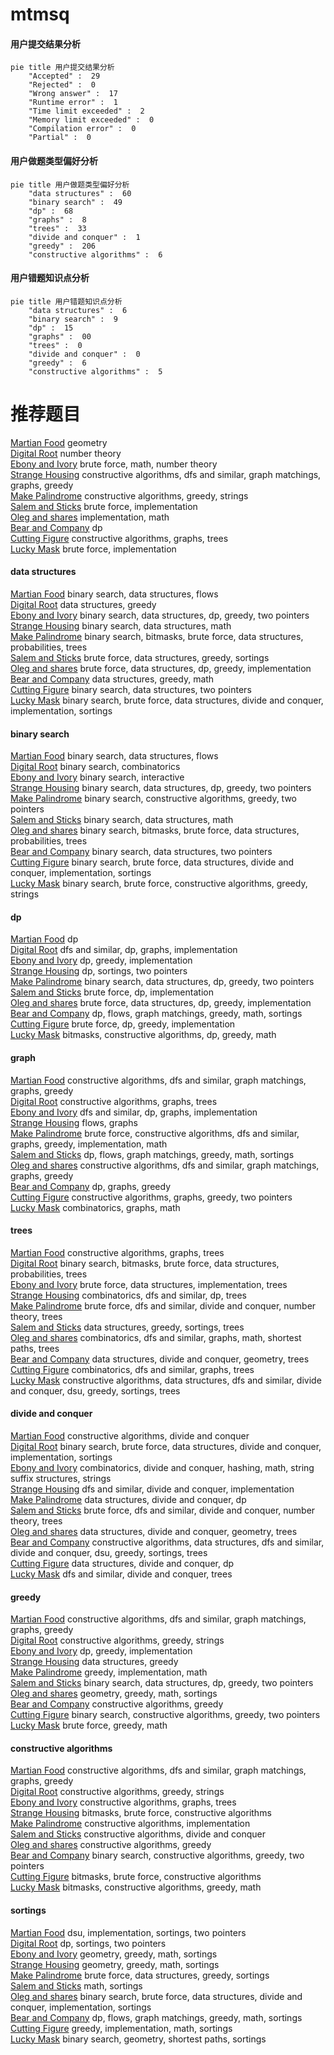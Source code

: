 # mtmsq
<!-- tabs:start -->
#### **用户提交结果分析**

```mermaid
pie title 用户提交结果分析
    "Accepted" :  29
    "Rejected" :  0
    "Wrong answer" :  17
    "Runtime error" :  1
    "Time limit exceeded" :  2
    "Memory limit exceeded" :  0
    "Compilation error" :  0
    "Partial" :  0
```
#### **用户做题类型偏好分析**

```mermaid
pie title 用户做题类型偏好分析
    "data structures" :  60
    "binary search" :  49
    "dp" :  68
    "graphs" :  8
    "trees" :  33
    "divide and conquer" :  1
    "greedy" :  206
    "constructive algorithms" :  6
```
#### **用户错题知识点分析**

```mermaid
pie title 用户错题知识点分析
    "data structures" :  6
    "binary search" :  9
    "dp" :  15
    "graphs" :  00
    "trees" :  0
    "divide and conquer" :  0
    "greedy" :  6
    "constructive algorithms" :  5
```
<!-- tabs:end -->
# 推荐题目
[Martian Food](http://codeforces.com/problemset/problem/77/E)		geometry		  
[Digital Root](http://codeforces.com/problemset/problem/10/C)		number theory		  
[Ebony and Ivory](http://codeforces.com/problemset/problem/633/A)		brute force,
                        math,
                        number theory		  
[Strange Housing](https://codeforces.com/contest/1471/problem/F)		constructive algorithms,
                        dfs and similar,
                        graph matchings,
                        graphs,
                        greedy		  
[Make Palindrome](http://codeforces.com/problemset/problem/600/C)		constructive algorithms,
                        greedy,
                        strings		  
[Salem and Sticks](http://codeforces.com/problemset/problem/1105/A)		brute force,
                        implementation		  
[Oleg and shares](http://codeforces.com/problemset/problem/793/A)		implementation,
                        math		  
[Bear and Company](http://codeforces.com/problemset/problem/771/D)		dp		  
[Cutting Figure](http://codeforces.com/problemset/problem/193/A)		constructive algorithms,
                        graphs,
                        trees		  
[Lucky Mask](http://codeforces.com/problemset/problem/146/B)		brute force,
                        implementation		  
<!-- tabs:start -->
#### **data structures**
[Martian Food](http://codeforces.com/problemset/problem/802/O)		binary search,
                        data structures,
                        flows		  
[Digital Root](https://codeforces.com/contest/1262/problem/D2)		data structures,
                        greedy		  
[Ebony and Ivory](http://codeforces.com/problemset/problem/1492/C)		binary search,
                        data structures,
                        dp,
                        greedy,
                        two pointers		  
[Strange Housing](http://codeforces.com/problemset/problem/1490/G)		binary search,
                        data structures,
                        math		  
[Make Palindrome](http://codeforces.com/problemset/problem/1479/D)		binary search,
                        bitmasks,
                        brute force,
                        data structures,
                        probabilities,
                        trees		  
[Salem and Sticks](http://codeforces.com/problemset/problem/1497/A)		brute force,
                        data structures,
                        greedy,
                        sortings		  
[Oleg and shares](http://codeforces.com/problemset/problem/1491/C)		brute force,
                        data structures,
                        dp,
                        greedy,
                        implementation		  
[Bear and Company](http://codeforces.com/problemset/problem/1492/B)		data structures,
                        greedy,
                        math		  
[Cutting Figure](http://codeforces.com/problemset/problem/1436/E)		binary search,
                        data structures,
                        two pointers		  
[Lucky Mask](http://codeforces.com/problemset/problem/1461/D)		binary search,
                        brute force,
                        data structures,
                        divide and conquer,
                        implementation,
                        sortings		  
#### **binary search**
[Martian Food](http://codeforces.com/problemset/problem/802/O)		binary search,
                        data structures,
                        flows		  
[Digital Root](http://codeforces.com/problemset/problem/201/E)		binary search,
                        combinatorics		  
[Ebony and Ivory](https://codeforces.com/contest/1020/problem/D)		binary search,
                        interactive		  
[Strange Housing](http://codeforces.com/problemset/problem/1492/C)		binary search,
                        data structures,
                        dp,
                        greedy,
                        two pointers		  
[Make Palindrome](http://codeforces.com/problemset/problem/1463/D)		binary search,
                        constructive algorithms,
                        greedy,
                        two pointers		  
[Salem and Sticks](http://codeforces.com/problemset/problem/1490/G)		binary search,
                        data structures,
                        math		  
[Oleg and shares](http://codeforces.com/problemset/problem/1479/D)		binary search,
                        bitmasks,
                        brute force,
                        data structures,
                        probabilities,
                        trees		  
[Bear and Company](http://codeforces.com/problemset/problem/1436/E)		binary search,
                        data structures,
                        two pointers		  
[Cutting Figure](http://codeforces.com/problemset/problem/1461/D)		binary search,
                        brute force,
                        data structures,
                        divide and conquer,
                        implementation,
                        sortings		  
[Lucky Mask](http://codeforces.com/problemset/problem/1493/C)		binary search,
                        brute force,
                        constructive algorithms,
                        greedy,
                        strings		  
#### **dp**
[Martian Food](http://codeforces.com/problemset/problem/771/D)		dp		  
[Digital Root](http://codeforces.com/problemset/problem/463/D)		dfs and similar,
                        dp,
                        graphs,
                        implementation		  
[Ebony and Ivory](https://codeforces.com/contest/1397/problem/E)		dp,
                        greedy,
                        implementation		  
[Strange Housing](http://codeforces.com/problemset/problem/1133/E)		dp,
                        sortings,
                        two pointers		  
[Make Palindrome](http://codeforces.com/problemset/problem/1492/C)		binary search,
                        data structures,
                        dp,
                        greedy,
                        two pointers		  
[Salem and Sticks](https://codeforces.com/contest/1457/problem/C)		brute force,
                        dp,
                        implementation		  
[Oleg and shares](http://codeforces.com/problemset/problem/1491/C)		brute force,
                        data structures,
                        dp,
                        greedy,
                        implementation		  
[Bear and Company](http://codeforces.com/problemset/problem/1437/C)		dp,
                        flows,
                        graph matchings,
                        greedy,
                        math,
                        sortings		  
[Cutting Figure](http://codeforces.com/problemset/problem/1499/B)		brute force,
                        dp,
                        greedy,
                        implementation		  
[Lucky Mask](http://codeforces.com/problemset/problem/1491/D)		bitmasks,
                        constructive algorithms,
                        dp,
                        greedy,
                        math		  
#### **graph**
[Martian Food](https://codeforces.com/contest/1471/problem/F)		constructive algorithms,
                        dfs and similar,
                        graph matchings,
                        graphs,
                        greedy		  
[Digital Root](http://codeforces.com/problemset/problem/193/A)		constructive algorithms,
                        graphs,
                        trees		  
[Ebony and Ivory](http://codeforces.com/problemset/problem/463/D)		dfs and similar,
                        dp,
                        graphs,
                        implementation		  
[Strange Housing](http://codeforces.com/problemset/problem/976/F)		flows,
                        graphs		  
[Make Palindrome](http://codeforces.com/problemset/problem/1487/C)		brute force,
                        constructive algorithms,
                        dfs and similar,
                        graphs,
                        greedy,
                        implementation,
                        math		  
[Salem and Sticks](http://codeforces.com/problemset/problem/1437/C)		dp,
                        flows,
                        graph matchings,
                        greedy,
                        math,
                        sortings		  
[Oleg and shares](http://codeforces.com/problemset/problem/1470/D)		constructive algorithms,
                        dfs and similar,
                        graph matchings,
                        graphs,
                        greedy		  
[Bear and Company](http://codeforces.com/problemset/problem/1476/C)		dp,
                        graphs,
                        greedy		  
[Cutting Figure](http://codeforces.com/problemset/problem/1304/D)		constructive algorithms,
                        graphs,
                        greedy,
                        two pointers		  
[Lucky Mask](http://codeforces.com/problemset/problem/1475/C)		combinatorics,
                        graphs,
                        math		  
#### **trees**
[Martian Food](http://codeforces.com/problemset/problem/193/A)		constructive algorithms,
                        graphs,
                        trees		  
[Digital Root](http://codeforces.com/problemset/problem/1479/D)		binary search,
                        bitmasks,
                        brute force,
                        data structures,
                        probabilities,
                        trees		  
[Ebony and Ivory](http://codeforces.com/problemset/problem/1511/C)		brute force,
                        data structures,
                        implementation,
                        trees		  
[Strange Housing](http://codeforces.com/problemset/problem/1499/F)		combinatorics,
                        dfs and similar,
                        dp,
                        trees		  
[Make Palindrome](http://codeforces.com/problemset/problem/1491/E)		brute force,
                        dfs and similar,
                        divide and conquer,
                        number theory,
                        trees		  
[Salem and Sticks](http://codeforces.com/problemset/problem/1466/D)		data structures,
                        greedy,
                        sortings,
                        trees		  
[Oleg and shares](http://codeforces.com/problemset/problem/1495/D)		combinatorics,
                        dfs and similar,
                        graphs,
                        math,
                        shortest paths,
                        trees		  
[Bear and Company](http://codeforces.com/problemset/problem/1303/G)		data structures,
                        divide and conquer,
                        geometry,
                        trees		  
[Cutting Figure](http://codeforces.com/problemset/problem/1454/E)		combinatorics,
                        dfs and similar,
                        graphs,
                        trees		  
[Lucky Mask](http://codeforces.com/problemset/problem/1494/D)		constructive algorithms,
                        data structures,
                        dfs and similar,
                        divide and conquer,
                        dsu,
                        greedy,
                        sortings,
                        trees		  
#### **divide and conquer**
[Martian Food](http://codeforces.com/problemset/problem/1408/F)		constructive algorithms,
                        divide and conquer		  
[Digital Root](http://codeforces.com/problemset/problem/1461/D)		binary search,
                        brute force,
                        data structures,
                        divide and conquer,
                        implementation,
                        sortings		  
[Ebony and Ivory](http://codeforces.com/problemset/problem/1466/G)		combinatorics,
                        divide and conquer,
                        hashing,
                        math,
                        string suffix structures,
                        strings		  
[Strange Housing](http://codeforces.com/problemset/problem/1490/D)		dfs and similar,
                        divide and conquer,
                        implementation		  
[Make Palindrome](https://codeforces.com/contest/1483/problem/C)		data structures,
                        divide and conquer,
                        dp		  
[Salem and Sticks](http://codeforces.com/problemset/problem/1491/E)		brute force,
                        dfs and similar,
                        divide and conquer,
                        number theory,
                        trees		  
[Oleg and shares](http://codeforces.com/problemset/problem/1303/G)		data structures,
                        divide and conquer,
                        geometry,
                        trees		  
[Bear and Company](http://codeforces.com/problemset/problem/1494/D)		constructive algorithms,
                        data structures,
                        dfs and similar,
                        divide and conquer,
                        dsu,
                        greedy,
                        sortings,
                        trees		  
[Cutting Figure](http://codeforces.com/problemset/problem/1482/E)		data structures,
                        divide and conquer,
                        dp		  
[Lucky Mask](http://codeforces.com/problemset/problem/566/C)		dfs and similar,
                        divide and conquer,
                        trees		  
#### **greedy**
[Martian Food](https://codeforces.com/contest/1471/problem/F)		constructive algorithms,
                        dfs and similar,
                        graph matchings,
                        graphs,
                        greedy		  
[Digital Root](http://codeforces.com/problemset/problem/600/C)		constructive algorithms,
                        greedy,
                        strings		  
[Ebony and Ivory](https://codeforces.com/contest/1397/problem/E)		dp,
                        greedy,
                        implementation		  
[Strange Housing](https://codeforces.com/contest/1262/problem/D2)		data structures,
                        greedy		  
[Make Palindrome](http://codeforces.com/problemset/problem/1406/A)		greedy,
                        implementation,
                        math		  
[Salem and Sticks](http://codeforces.com/problemset/problem/1492/C)		binary search,
                        data structures,
                        dp,
                        greedy,
                        two pointers		  
[Oleg and shares](https://codeforces.com/contest/1496/problem/C)		geometry,
                        greedy,
                        math,
                        sortings		  
[Bear and Company](http://codeforces.com/problemset/problem/1493/A)		constructive algorithms,
                        greedy		  
[Cutting Figure](http://codeforces.com/problemset/problem/1463/D)		binary search,
                        constructive algorithms,
                        greedy,
                        two pointers		  
[Lucky Mask](http://codeforces.com/problemset/problem/1462/C)		brute force,
                        greedy,
                        math		  
#### **constructive algorithms**
[Martian Food](https://codeforces.com/contest/1471/problem/F)		constructive algorithms,
                        dfs and similar,
                        graph matchings,
                        graphs,
                        greedy		  
[Digital Root](http://codeforces.com/problemset/problem/600/C)		constructive algorithms,
                        greedy,
                        strings		  
[Ebony and Ivory](http://codeforces.com/problemset/problem/193/A)		constructive algorithms,
                        graphs,
                        trees		  
[Strange Housing](https://codeforces.com/contest/1457/problem/D)		bitmasks,
                        brute force,
                        constructive algorithms		  
[Make Palindrome](http://codeforces.com/problemset/problem/1427/D)		constructive algorithms,
                        implementation		  
[Salem and Sticks](http://codeforces.com/problemset/problem/1408/F)		constructive algorithms,
                        divide and conquer		  
[Oleg and shares](http://codeforces.com/problemset/problem/1493/A)		constructive algorithms,
                        greedy		  
[Bear and Company](http://codeforces.com/problemset/problem/1463/D)		binary search,
                        constructive algorithms,
                        greedy,
                        two pointers		  
[Cutting Figure](https://codeforces.com/contest/1456/problem/B)		bitmasks,
                        brute force,
                        constructive algorithms		  
[Lucky Mask](http://codeforces.com/problemset/problem/1492/D)		bitmasks,
                        constructive algorithms,
                        greedy,
                        math		  
#### **sortings**
[Martian Food](https://codeforces.com/contest/876/problem/D)		dsu,
                        implementation,
                        sortings,
                        two pointers		  
[Digital Root](http://codeforces.com/problemset/problem/1133/E)		dp,
                        sortings,
                        two pointers		  
[Ebony and Ivory](https://codeforces.com/contest/1496/problem/C)		geometry,
                        greedy,
                        math,
                        sortings		  
[Strange Housing](http://codeforces.com/problemset/problem/1495/A)		geometry,
                        greedy,
                        math,
                        sortings		  
[Make Palindrome](http://codeforces.com/problemset/problem/1497/A)		brute force,
                        data structures,
                        greedy,
                        sortings		  
[Salem and Sticks](http://codeforces.com/problemset/problem/1427/A)		math,
                        sortings		  
[Oleg and shares](http://codeforces.com/problemset/problem/1461/D)		binary search,
                        brute force,
                        data structures,
                        divide and conquer,
                        implementation,
                        sortings		  
[Bear and Company](http://codeforces.com/problemset/problem/1437/C)		dp,
                        flows,
                        graph matchings,
                        greedy,
                        math,
                        sortings		  
[Cutting Figure](http://codeforces.com/problemset/problem/1473/A)		greedy,
                        implementation,
                        math,
                        sortings		  
[Lucky Mask](http://codeforces.com/problemset/problem/1486/B)		binary search,
                        geometry,
                        shortest paths,
                        sortings		  
<!-- tabs:end -->
